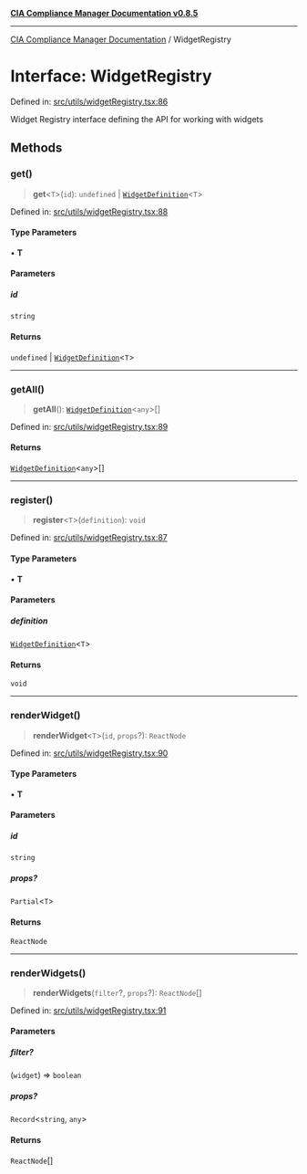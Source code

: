 [**CIA Compliance Manager Documentation v0.8.5**](../README.md)

***

[CIA Compliance Manager Documentation](../globals.md) / WidgetRegistry

# Interface: WidgetRegistry

Defined in: [src/utils/widgetRegistry.tsx:86](https://github.com/Hack23/cia-compliance-manager/blob/b799ef22d9067d09cc69eaeddf109ac9dcdce934/src/utils/widgetRegistry.tsx#L86)

Widget Registry interface defining the API for working with widgets

## Methods

### get()

> **get**\<`T`\>(`id`): `undefined` \| [`WidgetDefinition`](WidgetDefinition.md)\<`T`\>

Defined in: [src/utils/widgetRegistry.tsx:88](https://github.com/Hack23/cia-compliance-manager/blob/b799ef22d9067d09cc69eaeddf109ac9dcdce934/src/utils/widgetRegistry.tsx#L88)

#### Type Parameters

• **T**

#### Parameters

##### id

`string`

#### Returns

`undefined` \| [`WidgetDefinition`](WidgetDefinition.md)\<`T`\>

***

### getAll()

> **getAll**(): [`WidgetDefinition`](WidgetDefinition.md)\<`any`\>[]

Defined in: [src/utils/widgetRegistry.tsx:89](https://github.com/Hack23/cia-compliance-manager/blob/b799ef22d9067d09cc69eaeddf109ac9dcdce934/src/utils/widgetRegistry.tsx#L89)

#### Returns

[`WidgetDefinition`](WidgetDefinition.md)\<`any`\>[]

***

### register()

> **register**\<`T`\>(`definition`): `void`

Defined in: [src/utils/widgetRegistry.tsx:87](https://github.com/Hack23/cia-compliance-manager/blob/b799ef22d9067d09cc69eaeddf109ac9dcdce934/src/utils/widgetRegistry.tsx#L87)

#### Type Parameters

• **T**

#### Parameters

##### definition

[`WidgetDefinition`](WidgetDefinition.md)\<`T`\>

#### Returns

`void`

***

### renderWidget()

> **renderWidget**\<`T`\>(`id`, `props`?): `ReactNode`

Defined in: [src/utils/widgetRegistry.tsx:90](https://github.com/Hack23/cia-compliance-manager/blob/b799ef22d9067d09cc69eaeddf109ac9dcdce934/src/utils/widgetRegistry.tsx#L90)

#### Type Parameters

• **T**

#### Parameters

##### id

`string`

##### props?

`Partial`\<`T`\>

#### Returns

`ReactNode`

***

### renderWidgets()

> **renderWidgets**(`filter`?, `props`?): `ReactNode`[]

Defined in: [src/utils/widgetRegistry.tsx:91](https://github.com/Hack23/cia-compliance-manager/blob/b799ef22d9067d09cc69eaeddf109ac9dcdce934/src/utils/widgetRegistry.tsx#L91)

#### Parameters

##### filter?

(`widget`) => `boolean`

##### props?

`Record`\<`string`, `any`\>

#### Returns

`ReactNode`[]

